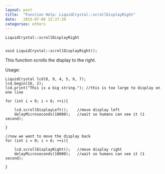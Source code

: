 ```yaml
---
layout: post
title:  "Function Help: LiquidCrystal::scrollDisplayRight"
date:   2015-07-08 15:37:30
categories: others
---
```


	LiquidCrystal::scrollDisplayRight


	void LiquidCrystal::scrollDisplayRight();

This function scrolls the display to the right.

Usage:

	LiquidCrystal lcd(8, 9, 4, 5, 6, 7);
	lcd.begin(16, 2);
	lcd.print("This is a big string."); //this is too large to display on one line

	for (int i = 0; i < 6; ++i){

		lcd.scrollDisplayLeft();	//move display left
		delayMicroseconds(10000);	//wait so humans can see it (1 second);

	}

	//now we want to move the display back
	for (int i = 0; i < 6; ++i){

		lcd.scrollDisplayRight();	//move display right
		delayMicroseconds(10000);	//wait so humans can see it (1 second);

	}


